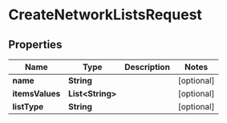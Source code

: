 

# CreateNetworkListsRequest


## Properties

| Name | Type | Description | Notes |
|------------ | ------------- | ------------- | -------------|
|**name** | **String** |  |  [optional] |
|**itemsValues** | **List&lt;String&gt;** |  |  [optional] |
|**listType** | **String** |  |  [optional] |



